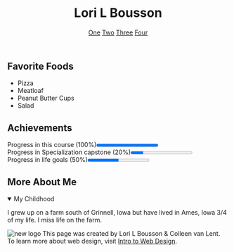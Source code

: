 <!DOCTYPE html>
<html lang="en">
<head>
  <title>Capstone Final</title>
    <meta charset="UTF-8">
</head>
<body>
<header>
  <h1>Lori L Bousson</h1>
<nav>
<a href="one.html">One</a>
<a href="two.html">Two</a>
<a href="three.html">Three</a>
<a href="four.html">Four</a>
</nav>
</header>
<section>
  <h2>Favorite Foods</h2>
<ul>
    <li>Pizza</li>
    <li>Meatloaf</li>
    <li>Peanut Butter Cups</li>
    <li>Salad</li>
</ul>
</section>
<section>
   <h2>Achievements</h2>
       <p>Progress in this course (100%)<progress value="1"></progress><br/>
          Progress in Specialization capstone (20%)<progress value="20" max="100"></progress><br/>
          Progress in life goals (50%)<progress value="50" max="100"></progress></p>
</section>
<section>
  <h2>More About Me</h2>
      <details open>
  <summary>My Childhood</summary>
  <p>I grew up on a farm south of Grinnell, Iowa but have lived in Ames, Iowa 3/4 of my life. I miss life on the farm.</p>
    </details>
</section>
<footer>
<p>
   <img src="http://www.intro-webdesign.com/images/newlogo.png" alt="new logo">
   This page was created by Lori L Bousson &amp; Colleen van Lent. To learn more about web design, visit
   <a href="http://www.intro-webdesign.com">Intro to Web Design</a>.
</p>
</footer>
            </body>
          </html>
